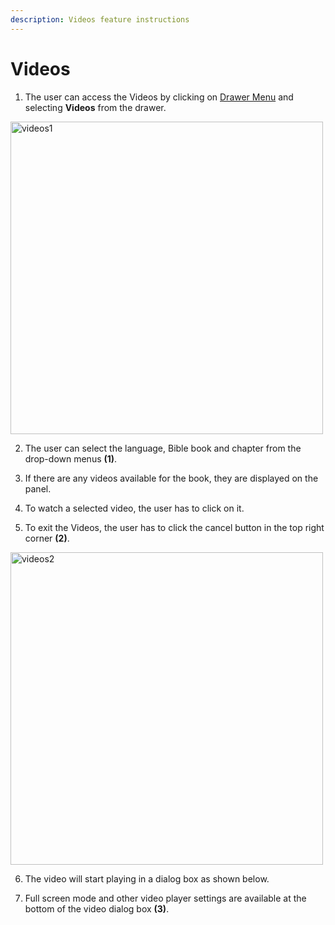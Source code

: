 ```yaml
---
description: Videos feature instructions
---
```


# Videos

1. The user can access the Videos by clicking on [Drawer Menu](./websiteNavigation#drawer-menu) and selecting **Videos** from the drawer. 

<img src="/img/assets/videos1.png"  width="500px" alt="videos1" className="img-border"/>

2. The user can select the language, Bible book and chapter from the drop-down menus **(1)**. 

3. If there are any videos available for the book, they are displayed on the panel.  

4. To watch a selected video, the user has to click on it. 

5. To exit the Videos, the user has to click the cancel button in the top right corner **(2)**.  

<img src="/img/assets/videos2.png"  width="500px" alt="videos2" className="img-border"/>

6. The video will start playing in a dialog box  as shown below. 

7. Full screen mode and other video player settings are available at the bottom of the video dialog box **(3)**. 


 
